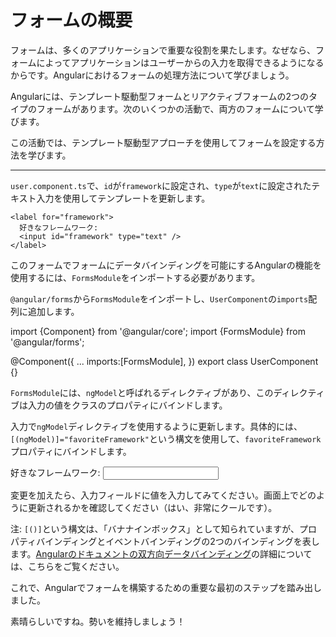 # フォームの概要

フォームは、多くのアプリケーションで重要な役割を果たします。なぜなら、フォームによってアプリケーションはユーザーからの入力を取得できるようになるからです。Angularにおけるフォームの処理方法について学びましょう。

Angularには、テンプレート駆動型フォームとリアクティブフォームの2つのタイプのフォームがあります。次のいくつかの活動で、両方のフォームについて学びます。

この活動では、テンプレート駆動型アプローチを使用してフォームを設定する方法を学びます。

<hr>

<docs-workflow>

<docs-step title="入力フィールドの作成">

`user.component.ts`で、`id`が`framework`に設定され、`type`が`text`に設定されたテキスト入力を使用してテンプレートを更新します。

```angular-html
<label for="framework">
  好きなフレームワーク:
  <input id="framework" type="text" />
</label>
```

</docs-step>

<docs-step title="`FormsModule`のインポート">

このフォームでフォームにデータバインディングを可能にするAngularの機能を使用するには、`FormsModule`をインポートする必要があります。

`@angular/forms`から`FormsModule`をインポートし、`UserComponent`の`imports`配列に追加します。

<docs-code language="ts" highlight="[2, 7]">
import {Component} from '@angular/core';
import {FormsModule} from '@angular/forms';

@Component({
  ...
  imports:[FormsModule],
})
export class UserComponent {}
</docs-code>

</docs-step>

<docs-step title="入力の値へのバインディングの追加">

`FormsModule`には、`ngModel`と呼ばれるディレクティブがあり、このディレクティブは入力の値をクラスのプロパティにバインドします。

入力で`ngModel`ディレクティブを使用するように更新します。具体的には、`[(ngModel)]="favoriteFramework"`という構文を使用して、`favoriteFramework`プロパティにバインドします。

<docs-code language="html" highlight="[3]">
<label for="framework">
  好きなフレームワーク:
  <input id="framework" type="text" [(ngModel)]="favoriteFramework" />
</label>
</docs-code>

変更を加えたら、入力フィールドに値を入力してみてください。画面上でどのように更新されるかを確認してください（はい、非常にクールです）。

注: `[()]`という構文は、「バナナインボックス」として知られていますが、プロパティバインディングとイベントバインディングの2つのバインディングを表します。[Angularのドキュメントの双方向データバインディング](guide/templates/two-way-binding)の詳細については、こちらをご覧ください。

</docs-step>

</docs-workflow>

これで、Angularでフォームを構築するための重要な最初のステップを踏み出しました。

素晴らしいですね。勢いを維持しましょう！
